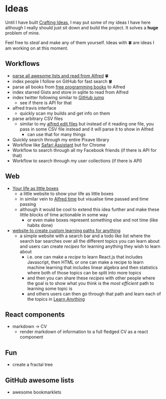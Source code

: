 # Ideas
Until I have built [Crafting Ideas](https://github.com/nikitavoloboev/crafting-ideas), I may put some of my ideas I have here although I really should just sit down and build the project. It solves a __huge__ problem of mine.

Feel free to _steal_ and make any of them yourself. Ideas with 🍀 are ideas I am working on at this moment.

## Workflows
- [parse all awesome lists and read from Alfred](https://github.com/nikitavoloboev/alfred-awesome-lists) 🍀
- index people I follow on GitHub for fast search 🍀
- parse all books from [free programming books](https://github.com/EbookFoundation/free-programming-books) to Alfred
- index starred Gists and store in sqlite to read from Alfred 
- index twitter following similar to [GitHub jump](https://github.com/lox/alfred-github-jump)
	- see if there is API for that
- alfred travis interface
	- quickly scan my builds and get info on them
- parse arbitrary CSV files
	- similar to my [alfred edit files](https://github.com/nikitavoloboev/alfred-edit-files) but instead of it reading one file, you pass in some CSV file instead and it will parse it to show in Alfred
		- can use that for many things
- Quickly search through my entire Pixave library
- Workflow like [Safari Assistant](https://git.deanishe.net/deanishe/alfred-safari-assistant) but for Chrome
- Workflow to search through all my Facebook friends (if there is API for that)
- Workflow to search through my user collections (if there is API)

## Web
- [Your life as little boxes](https://github.com/nikitavoloboev/boxes)
	- a little website to show your life as little boxes 
	- in similar vein to [Alfred time](https://github.com/nikitavoloboev/alfred-time) but visualise time passed and time passing
	- although it would be cool to extend this idea further and make these little blocks of time actionable in some way
		- or even make boxes represent something else and not time (like habits done)
- [website to create custom learning paths for anything](https://github.com/learn-anything/path-picker)
	- a simple website with a search bar and a todo like list where the search bar searches over all the different topics you can learn about and users can create _recipes_ for learning anything they wish to learn about
		- i.e. one can make a _recipe_ to learn React.js that includes Javascript, then HTML or one can make a recipe to learn machine learning that includes linear algebra and then statistics where both of those topics can be split into more topics
		- and then you can share these _recipes_ with other people where the goal is to show what you think is the _most efficient_ path to learning some topic is 
		- and others users can then go through that path and learn each of the topics in [Learn Anything](https://learn-anything.xyz/) 

## React components
- markdown -\> CV
	- render markdown of information to a full fledged CV as a react component

## Fun
- create a fractal tree

## GitHub awesome lists
- awesome bookmarklets